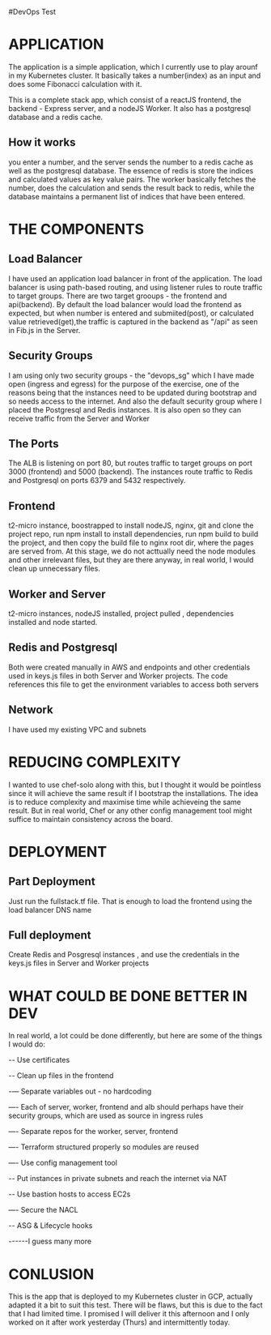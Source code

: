 #DevOps Test

# APPLICATION

The application is a simple application, which I currently use to play arounf in my Kubernetes cluster.
It basically takes a number(index) as an input and does some Fibonacci calculation with it.

This is a complete stack app, which consist of a reactJS frontend, the backend - Express server, and a nodeJS Worker. It also has a postgresql database and a redis cache.

## How it works
you enter a number, and the server sends the number to a redis cache as well as the postgresql database. The essence of redis is store the indices and calculated values as key value pairs. The worker basically fetches the number, does the calculation and sends the result back to redis, while the database maintains a permanent list of indices that have been entered.

# THE COMPONENTS

## Load Balancer
I have used an application load balancer in front of the application. The load balancer is using path-based routing, and using listener rules to route traffic to target groups. There are two target grooups - the frontend and api(backend). By default the load balancer would load the frontend as expected, but when number is entered and submiited(post), or calculated value retrieved(get),the traffic is captured in the backend as "/api" as seen in Fib.js in the Server.

## Security Groups
I am using only two security groups - the "devops_sg" which I have made open (ingress and egress) for the purpose of the exercise, one of the reasons being that the instances need to be updated during bootstrap and so needs access to the internet. And also the default security group where I placed the Postgresql and Redis instances. It is also open so they can receive traffic from the Server and Worker

## The Ports
The ALB is listening on port 80, but routes traffic to target groups on port 3000 (frontend) and 5000 (backend). The instances route traffic to Redis and Postgresql on ports 6379 and 5432 respectively.

## Frontend
t2-micro instance, boostrapped to install nodeJS, nginx, git and clone the project repo, run npm install to install dependencies, run npm build to build the project, and then copy the build file to nginx root dir, where the pages are served from. At this stage, we do not acttually need the node modules and other irrelevant files, but they are there anyway, in real world, I would clean up unnecessary files.

## Worker and Server
t2-micro instances, nodeJS installed, project pulled , dependencies installed and node started.

## Redis and Postgresql
Both were created manually in AWS and endpoints and other credentials  used in keys.js files in both Server and Worker projects. The code references this file to get the environment variables to access both servers

## Network
I have used my existing VPC and subnets

# REDUCING COMPLEXITY

I wanted to use chef-solo along with this, but I thought it would be pointless since it will achieve the same result if I bootstrap the installations. The idea is to reduce complexity and maximise time while achieveing the same result. But in real world, Chef or any other config management tool might suffice to maintain consistency across the board.

# DEPLOYMENT

## Part Deployment
Just run the fullstack.tf file. That is enough to load the frontend using the load balancer DNS name
## Full deployment
Create Redis and Posgresql instances , and use the credentials in the keys.js files in Server and Worker projects


# WHAT COULD BE DONE BETTER IN DEV

In real world, a lot could be done differently, but here are some of the things I would do:

-- Use certificates

-- Clean up files in the frontend

-— Separate variables out - no hardcoding 

—- Each of server, worker, frontend and alb should perhaps have their security groups, which are used as source in ingress rules 

—- Separate repos for the worker, server, frontend

—- Terraform structured properly so modules are reused 

—- Use config management tool

-- Put instances in private subnets and reach the internet via NAT

-- Use bastion hosts to access EC2s

—- Secure the  NACL

-- ASG & Lifecycle hooks

------I guess many more 

# CONLUSION
This is the app that is deployed to my Kubernetes cluster in GCP, actually adapted it a bit to suit this test. There will be flaws,  but this is due to the fact that I had limited time. I promised I will deliver it this afternoon and I only worked on it after work yesterday (Thurs) and intermittently today. 





